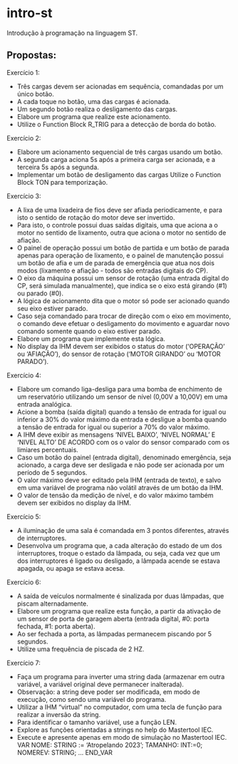 # intro-st
Introdução à programação na linguagem ST.

## Propostas:

Exercício 1:
- Três cargas devem ser acionadas em sequência, comandadas por um único botão.
- A cada toque no botão, uma das cargas é acionada.
- Um segundo botão realiza o desligamento das cargas.
- Elabore um programa que realize este acionamento.
- Utilize o Function Block R_TRIG para a detecção de borda do botão.

Exercício 2:
- Elabore um acionamento sequencial de três cargas usando um botão.
- A segunda carga aciona 5s após a primeira carga ser acionada, e a terceira 5s após a segunda.
- Implementar um botão de desligamento das cargas Utilize o Function Block TON para temporização.


Exercício 3:
- A lixa de uma lixadeira de fios deve ser afiada periodicamente, e para isto o sentido de rotação do motor deve ser invertido.
- Para isto, o controle possui duas saídas digitais, uma que aciona a o motor no sentido de lixamento, outra que aciona o motor no sentido de afiação.
- O painel de operação possui um botão de partida e um botão de parada apenas para operação de lixamento, e o painel de manutenção possui um botão de afia e um de parada de emergência que atua nos dois modos (lixamento e afiação - todos são entradas digitais do CP).
- O eixo da máquina possui um sensor de rotação (uma entrada digital do CP, será simulada manualmente), que indica se o eixo está girando (#1) ou parado (#0).
- A lógica de acionamento dita que o motor só pode ser acionado quando seu eixo estiver parado.
- Caso seja comandado para trocar de direção com o eixo em movimento, o comando deve efetuar o desligamento do movimento e aguardar novo comando somente quando o eixo estiver parado.
- Elabore um programa que implemente esta lógica.
- No display da IHM devem ser exibidos o status do motor (‘OPERAÇÃO’ ou ‘AFIAÇÃO’), do sensor de rotação (‘MOTOR GIRANDO’ ou ‘MOTOR PARADO’).

Exercício 4:
- Elabore um comando liga-desliga para uma bomba de enchimento de um reservatório utilizando um sensor de nível (0,00V a 10,00V) em uma entrada analógica.
- Acione a bomba (saída digital) quando a tensão de entrada for igual ou inferior a 30% do valor máximo da entrada e desligue a bomba quando a tensão de entrada for igual ou superior a 70% do valor máximo.
- A IHM deve exibir as mensagens ‘NIVEL BAIXO’, ‘NIVEL NORMAL’ E ‘NIVEL ALTO’ DE ACORDO com os o valor do sensor comparado com os limiares percentuais.
- Caso um botão do painel (entrada digital), denominado emergência, seja acionado, a carga deve ser desligada e não pode ser acionada por um período de 5 segundos.
- O valor máximo deve ser editado pela IHM (entrada de texto), e salvo em uma variável de programa não volátil através de um botão da IHM.
- O valor de tensão da medição de nível, e do valor máximo também devem ser exibidos no display da IHM.

Exercício 5:
- A iluminação de uma sala é comandada em 3 pontos diferentes, através de interruptores.
- Desenvolva um programa que, a cada alteração do estado de um dos interruptores, troque o estado da lâmpada, ou seja, cada vez que um dos interruptores é ligado ou desligado, a lâmpada acende se estava apagada, ou apaga se estava acesa.

Exercício 6:
- A saída de veículos normalmente é sinalizada por duas lâmpadas, que piscam alternadamente.
- Elabore um programa que realize esta função, a partir da ativação de um sensor de porta de garagem aberta (entrada digital, #0: porta fechada, #1: porta aberta).
- Ao ser fechada a porta, as lâmpadas permanecem piscando por 5 segundos.
- Utilize uma frequência de piscada de 2 HZ.

Exercício 7:
- Faça um programa para inverter uma string dada (armazenar em outra variável, a variável original deve permanecer inalterada).
- Observação: a string deve poder ser modificada, em modo de execução, como sendo uma variável do programa.
- Utilizar a IHM “virtual” no computador, com uma tecla de função para realizar a inversão da string.
- Para identificar o tamanho variável, use a função LEN.
- Explore as funções orientadas a strings no help do Mastertool IEC.
- Execute e apresente apenas em modo de simulação no Mastertool IEC. VAR NOME: STRING := ‘Atropelando 2023’; TAMANHO: INT:=0; NOMEREV: STRING; ... END_VAR

